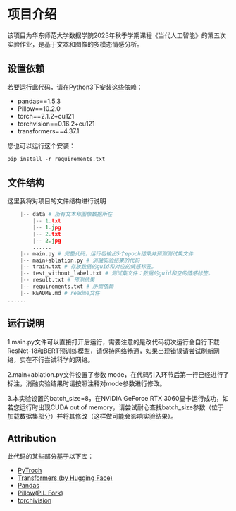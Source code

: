 # 项目介绍
该项目为华东师范大学数据学院2023年秋季学期课程《当代人工智能》的第五次实验作业，是基于文本和图像的多模态情感分析。
## 设置依赖
若要运行此代码，请在Python3下安装这些依赖：
- pandas==1.5.3
- Pillow==10.2.0
- torch==2.1.2+cu121
- torchvision==0.16.2+cu121
- transformers==4.37.1

您也可以运行这个安装：
```python
pip install -r requirements.txt
```

## 文件结构
这里我将对项目的文件结构进行说明
```python
    |-- data # 所有文本和图像数据所在
        |-- 1.txt
        |-- 1.jpg
        |-- 2.txt
        |-- 2.jpg
        ......
    |-- main.py # 完整代码，运行后输出5个epoch结果并预测测试集文件
    |-- main+ablation.py # 消融实验结果的代码
    |-- train.txt # 存放数据的guid和对应的情感标签。
    |-- test_without_label.txt # 测试集文件：数据的guid和空的情感标签。
    |-- result.txt # 预测结果
    |-- requirements.txt # 所需依赖
    |-- README.md # readme文件
......
```
## 运行说明
1.main.py文件可以直接打开后运行，需要注意的是改代码初次运行会自行下载ResNet-18和BERT预训练模型，请保持网络畅通，如果出现错误请尝试刷新网络，实在不行尝试科学的网络。

2.main+ablation.py文件设置了参数 mode，在代码引入环节后第一行已经进行了标注，消融实验结果时请按照注释对mode参数进行修改。

3.本实验设置的batch_size=8，在NVIDIA GeForce RTX 3060显卡运行成功，如若您运行时出现CUDA out of memory，请尝试耐心查找batch_size参数（位于加载数据集部分）并将其修改（这样做可能会影响实验结果）。
## Attribution
此代码的某些部分基于以下库：
- [PyTroch](https://github.com/pytorch/pytorch)
- [Transformers (by Hugging Face)](https://github.com/huggingface/transformers)
- [Pandas](https://github.com/pandas-dev/pandas)
- [Pillow(PIL Fork)](https://github.com/python-pillow/Pillow)
- [torchivision](https://github.com/pytorch/vision)
